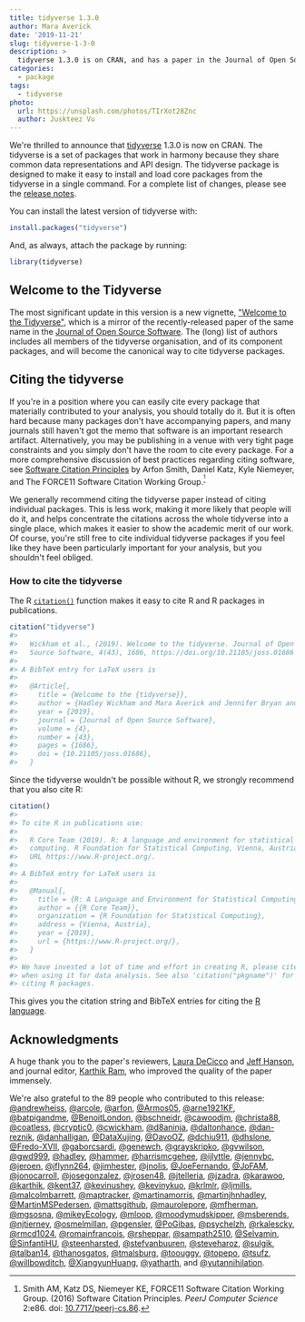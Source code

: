 ```yaml
---
title: tidyverse 1.3.0
author: Mara Averick
date: '2019-11-21'
slug: tidyverse-1-3-0
description: > 
  tidyverse 1.3.0 is on CRAN, and has a paper in the Journal of Open Source Software! This should make it easier to cite tidyverse packages.
categories:
  - package
tags:
  - tidyverse
photo:
  url: https://unsplash.com/photos/TIrXot28Znc
  author: Juskteez Vu
---
```




<html>
<style>
.footnote-ref {
vertical-align: super;
font-size: 0.8em;
}
</style>
</html>

We're thrilled to announce that [tidyverse](https://tidyverse.tidyverse.org/) 1.3.0 is now on CRAN. The tidyverse is a set of packages that work in harmony because they share common data representations and API design. The tidyverse package is designed to make it easy to install and load core packages from the tidyverse in a single command. For a complete list of changes, please see the [release notes](https://tidyverse.tidyverse.org/news/index.html#tidyverse-1-3-0).

You can install the latest version of tidyverse with:


```r
install.packages("tidyverse")
```

And, as always, attach the package by running:


```r
library(tidyverse)
```

## Welcome to the Tidyverse

The most significant update in this version is a new vignette, ["Welcome to the Tidyverse"](https://tidyverse.tidyverse.org/articles/paper.html), which is a mirror of the recently-released paper of the same name in the [Journal of Open Source Software](https://joss.theoj.org/papers/10.21105/joss.01686). 
The (long) list of authors includes all members of the tidyverse organisation, and of its component packages, and will become the canonical way to cite tidyverse packages.

## Citing the tidyverse

If you're in a position where you can easily cite every package that materially contributed to your analysis, you should totally do it. 
But it is often hard because many packages don't have accompanying papers, and many journals still haven't got the memo that software is an important research artifact.
Alternatively, you may be publishing in a venue with very tight page constraints
and you simply don't have the room to cite every package. 
For a more comprehensive discussion of best practices regarding citing software, see [Software Citation Principles](https://www.force11.org/software-citation-principles) by Arfon Smith, Daniel Katz, Kyle Niemeyer, and The FORCE11 Software Citation Working Group.[^force11]

We generally recommend citing the tidyverse paper instead of citing individual packages. 
This is less work, making it more likely that people will do it, and helps concentrate the citations across the whole tidyverse into a single place, which makes it easier to show the academic merit of our work. 
Of course, you're still free to cite individual tidyverse packages if you feel like they have been particularly important for your analysis, but you shouldn't feel obliged.

### How to cite the tidyverse

The R [`citation()`](https://stat.ethz.ch/R-manual/R-devel/library/utils/html/citation.html) function makes it easy to cite R and R packages in publications. 


```r
citation("tidyverse")
#> 
#>   Wickham et al., (2019). Welcome to the tidyverse. Journal of Open
#>   Source Software, 4(43), 1686, https://doi.org/10.21105/joss.01686
#> 
#> A BibTeX entry for LaTeX users is
#> 
#>   @Article{,
#>     title = {Welcome to the {tidyverse}},
#>     author = {Hadley Wickham and Mara Averick and Jennifer Bryan and Winston Chang and Lucy D'Agostino McGowan and Romain François and Garrett Grolemund and Alex Hayes and Lionel Henry and Jim Hester and Max Kuhn and Thomas Lin Pedersen and Evan Miller and Stephan Milton Bache and Kirill Müller and Jeroen Ooms and David Robinson and Dana Paige Seidel and Vitalie Spinu and Kohske Takahashi and Davis Vaughan and Claus Wilke and Kara Woo and Hiroaki Yutani},
#>     year = {2019},
#>     journal = {Journal of Open Source Software},
#>     volume = {4},
#>     number = {43},
#>     pages = {1686},
#>     doi = {10.21105/joss.01686},
#>   }
```

Since the tidyverse wouldn't be possible without R, we strongly recommend that you also cite R:


```r
citation()
#> 
#> To cite R in publications use:
#> 
#>   R Core Team (2019). R: A language and environment for statistical
#>   computing. R Foundation for Statistical Computing, Vienna, Austria.
#>   URL https://www.R-project.org/.
#> 
#> A BibTeX entry for LaTeX users is
#> 
#>   @Manual{,
#>     title = {R: A Language and Environment for Statistical Computing},
#>     author = {{R Core Team}},
#>     organization = {R Foundation for Statistical Computing},
#>     address = {Vienna, Austria},
#>     year = {2019},
#>     url = {https://www.R-project.org/},
#>   }
#> 
#> We have invested a lot of time and effort in creating R, please cite it
#> when using it for data analysis. See also 'citation("pkgname")' for
#> citing R packages.
```

This gives you the citation string and BibTeX entries for citing the [R language](https://www.r-project.org/).

## Acknowledgments

A huge thank you to the paper's reviewers, [Laura DeCicco](https://github.com/ldecicco-USGS) and [Jeff Hanson](https://github.com/jeffreyhanson), and journal editor, [Karthik Ram](https://github.com/karthik), who improved the quality of the paper immensely.

We're also grateful to the 89 people who contributed to this release: [&#x0040;andrewheiss](https://github.com/andrewheiss), [&#x0040;arcole](https://github.com/arcole), [&#x0040;arfon](https://github.com/arfon), [&#x0040;Armos05](https://github.com/Armos05), [&#x0040;arne1921KF](https://github.com/arne1921KF), [&#x0040;batpigandme](https://github.com/batpigandme), [&#x0040;BenoitLondon](https://github.com/BenoitLondon), [&#x0040;bschneidr](https://github.com/bschneidr), [&#x0040;cawoodjm](https://github.com/cawoodjm), [&#x0040;christa88](https://github.com/christa88), [&#x0040;coatless](https://github.com/coatless), [&#x0040;cryptic0](https://github.com/cryptic0), [&#x0040;cwickham](https://github.com/cwickham), [&#x0040;d8aninja](https://github.com/d8aninja), [&#x0040;daltonhance](https://github.com/daltonhance), [&#x0040;dan-reznik](https://github.com/dan-reznik), [&#x0040;danhalligan](https://github.com/danhalligan), [&#x0040;DataXujing](https://github.com/DataXujing), [&#x0040;DavoOZ](https://github.com/DavoOZ), [&#x0040;dchiu911](https://github.com/dchiu911), [&#x0040;dhslone](https://github.com/dhslone), [&#x0040;Fredo-XVII](https://github.com/Fredo-XVII), [&#x0040;gaborcsardi](https://github.com/gaborcsardi), [&#x0040;genewch](https://github.com/genewch), [&#x0040;grayskripko](https://github.com/grayskripko), [&#x0040;gvwilson](https://github.com/gvwilson), [&#x0040;gwd999](https://github.com/gwd999), [&#x0040;hadley](https://github.com/hadley), [&#x0040;hammer](https://github.com/hammer), [&#x0040;harrismcgehee](https://github.com/harrismcgehee), [&#x0040;ijlyttle](https://github.com/ijlyttle), [&#x0040;jennybc](https://github.com/jennybc), [&#x0040;jeroen](https://github.com/jeroen), [&#x0040;jflynn264](https://github.com/jflynn264), [&#x0040;jimhester](https://github.com/jimhester), [&#x0040;jnolis](https://github.com/jnolis), [&#x0040;JoeFernando](https://github.com/JoeFernando), [&#x0040;JoFAM](https://github.com/JoFAM), [&#x0040;jonocarroll](https://github.com/jonocarroll), [&#x0040;josegonzalez](https://github.com/josegonzalez), [&#x0040;jrosen48](https://github.com/jrosen48), [&#x0040;jtelleria](https://github.com/jtelleria), [&#x0040;jzadra](https://github.com/jzadra), [&#x0040;karawoo](https://github.com/karawoo), [&#x0040;karthik](https://github.com/karthik), [&#x0040;kent37](https://github.com/kent37), [&#x0040;kevinushey](https://github.com/kevinushey), [&#x0040;kevinykuo](https://github.com/kevinykuo), [&#x0040;krlmlr](https://github.com/krlmlr), [&#x0040;ljmills](https://github.com/ljmills), [&#x0040;malcolmbarrett](https://github.com/malcolmbarrett), [&#x0040;maptracker](https://github.com/maptracker), [&#x0040;martinamorris](https://github.com/martinamorris), [&#x0040;martinjhnhadley](https://github.com/martinjhnhadley), [&#x0040;MartinMSPedersen](https://github.com/MartinMSPedersen), [&#x0040;mattsgithub](https://github.com/mattsgithub), [&#x0040;maurolepore](https://github.com/maurolepore), [&#x0040;mfherman](https://github.com/mfherman), [&#x0040;mgsosna](https://github.com/mgsosna), [&#x0040;mikeyEcology](https://github.com/mikeyEcology), [&#x0040;mloop](https://github.com/mloop), [&#x0040;moodymudskipper](https://github.com/moodymudskipper), [&#x0040;msberends](https://github.com/msberends), [&#x0040;njtierney](https://github.com/njtierney), [&#x0040;osmelmillan](https://github.com/osmelmillan), [&#x0040;pgensler](https://github.com/pgensler), [&#x0040;PoGibas](https://github.com/PoGibas), [&#x0040;psychelzh](https://github.com/psychelzh), [&#x0040;rkalescky](https://github.com/rkalescky), [&#x0040;rmcd1024](https://github.com/rmcd1024), [&#x0040;romainfrancois](https://github.com/romainfrancois), [&#x0040;rsheppar](https://github.com/rsheppar), [&#x0040;sampath2510](https://github.com/sampath2510), [&#x0040;Selvamjn](https://github.com/Selvamjn), [&#x0040;SinfantiHU](https://github.com/SinfantiHU), [&#x0040;steenharsted](https://github.com/steenharsted), [&#x0040;stefvanbuuren](https://github.com/stefvanbuuren), [&#x0040;steveharoz](https://github.com/steveharoz), [&#x0040;sulgik](https://github.com/sulgik), [&#x0040;talban14](https://github.com/talban14), [&#x0040;thanosgatos](https://github.com/thanosgatos), [&#x0040;tmalsburg](https://github.com/tmalsburg), [&#x0040;toouggy](https://github.com/toouggy), [&#x0040;topepo](https://github.com/topepo), [&#x0040;tsufz](https://github.com/tsufz), [&#x0040;willbowditch](https://github.com/willbowditch), [&#x0040;XiangyunHuang](https://github.com/XiangyunHuang), [&#x0040;yatharth](https://github.com/yatharth), and [&#x0040;yutannihilation](https://github.com/yutannihilation).


[^force11]: Smith AM, Katz DS, Niemeyer KE, FORCE11 Software Citation Working Group. (2016) Software Citation Principles. _PeerJ Computer Science_ 2:e86. doi: [10.7717/peerj-cs.86](https://doi.org/10.7717/peerj-cs.86).
